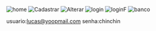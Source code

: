 ![home](https://github.com/user-attachments/assets/416d8fa9-cfd0-44b0-8270-d335748c666f)
![Cadastrar](https://github.com/user-attachments/assets/ae6bb32f-e465-423b-afdc-d6c2b000942b)
![Alterar](https://github.com/user-attachments/assets/cad05f01-05bd-4275-a9d7-5ce9b67bdaca)
![login](https://github.com/user-attachments/assets/1a2a3f06-0688-4e04-9556-d3654893a517)
![loginF](https://github.com/user-attachments/assets/ba81c2f4-97f9-4aa7-a805-de5509577a7d)
![banco](https://github.com/user-attachments/assets/72eca3b8-e787-4dad-a21f-d51ff4a6d275)

usuario:lucas@yoopmail.com
senha:chinchin
